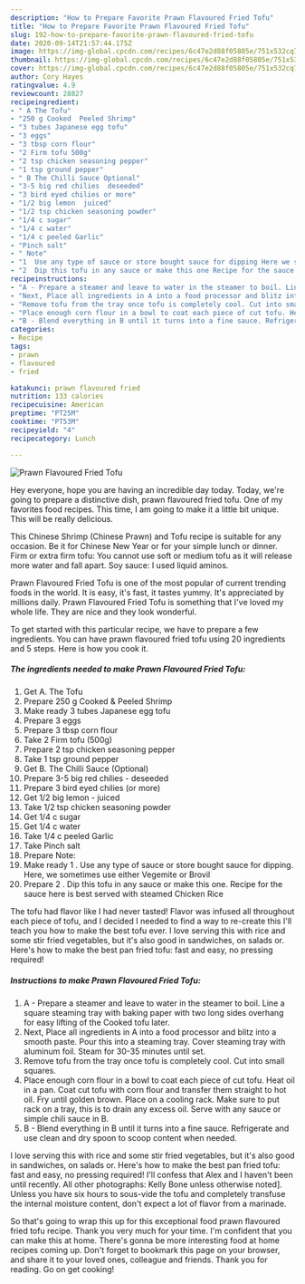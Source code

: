 ```yaml
---
description: "How to Prepare Favorite Prawn Flavoured Fried Tofu"
title: "How to Prepare Favorite Prawn Flavoured Fried Tofu"
slug: 192-how-to-prepare-favorite-prawn-flavoured-fried-tofu
date: 2020-09-14T21:57:44.175Z
image: https://img-global.cpcdn.com/recipes/6c47e2d88f05805e/751x532cq70/prawn-flavoured-fried-tofu-recipe-main-photo.jpg
thumbnail: https://img-global.cpcdn.com/recipes/6c47e2d88f05805e/751x532cq70/prawn-flavoured-fried-tofu-recipe-main-photo.jpg
cover: https://img-global.cpcdn.com/recipes/6c47e2d88f05805e/751x532cq70/prawn-flavoured-fried-tofu-recipe-main-photo.jpg
author: Cory Hayes
ratingvalue: 4.9
reviewcount: 28827
recipeingredient:
- " A The Tofu"
- "250 g Cooked  Peeled Shrimp"
- "3 tubes Japanese egg tofu"
- "3 eggs"
- "3 tbsp corn flour"
- "2 Firm tofu 500g"
- "2 tsp chicken seasoning pepper"
- "1 tsp ground pepper"
- " B The Chilli Sauce Optional"
- "3-5 big red chilies  deseeded"
- "3 bird eyed chilies or more"
- "1/2 big lemon  juiced"
- "1/2 tsp chicken seasoning powder"
- "1/4 c sugar"
- "1/4 c water"
- "1/4 c peeled Garlic"
- "Pinch salt"
- " Note"
- "1  Use any type of sauce or store bought sauce for dipping Here we sometimes use either Vegemite or Brovil"
- "2  Dip this tofu in any sauce or make this one Recipe for the sauce here is best served with steamed Chicken Rice"
recipeinstructions:
- "A - Prepare a steamer and leave to water in the steamer to boil. Line a square steaming tray with baking paper with two long sides overhang for easy lifting of the Cooked tofu later."
- "Next, Place all ingredients in A into a food processor and blitz into a smooth paste. Pour this into a steaming tray. Cover steaming tray with aluminum foil. Steam for 30-35 minutes until set."
- "Remove tofu from the tray once tofu is completely cool. Cut into small squares."
- "Place enough corn flour in a bowl to coat each piece of cut tofu. Heat oil in a pan. Coat cut tofu with corn flour and transfer them straight to hot oil. Fry until golden brown. Place on a cooling rack. Make sure to put rack on a tray, this is to drain any excess oil. Serve with any sauce or simple chili sauce in B."
- "B - Blend everything in B until it turns into a fine sauce. Refrigerate and use clean and dry spoon to scoop content when needed."
categories:
- Recipe
tags:
- prawn
- flavoured
- fried

katakunci: prawn flavoured fried 
nutrition: 133 calories
recipecuisine: American
preptime: "PT25M"
cooktime: "PT53M"
recipeyield: "4"
recipecategory: Lunch

---
```



![Prawn Flavoured Fried Tofu](https://img-global.cpcdn.com/recipes/6c47e2d88f05805e/751x532cq70/prawn-flavoured-fried-tofu-recipe-main-photo.jpg)

Hey everyone, hope you are having an incredible day today. Today, we're going to prepare a distinctive dish, prawn flavoured fried tofu. One of my favorites food recipes. This time, I am going to make it a little bit unique. This will be really delicious.

This Chinese Shrimp (Chinese Prawn) and Tofu recipe is suitable for any occasion. Be it for Chinese New Year or for your simple lunch or dinner. Firm or extra firm tofu: You cannot use soft or medium tofu as it will release more water and fall apart. Soy sauce: I used liquid aminos.

Prawn Flavoured Fried Tofu is one of the most popular of current trending foods in the world. It is easy, it's fast, it tastes yummy. It's appreciated by millions daily. Prawn Flavoured Fried Tofu is something that I've loved my whole life. They are nice and they look wonderful.


To get started with this particular recipe, we have to prepare a few ingredients. You can have prawn flavoured fried tofu using 20 ingredients and 5 steps. Here is how you cook it.

<!--inarticleads1-->

##### The ingredients needed to make Prawn Flavoured Fried Tofu:

1. Get  A. The Tofu
1. Prepare 250 g Cooked &amp; Peeled Shrimp
1. Make ready 3 tubes Japanese egg tofu
1. Prepare 3 eggs
1. Prepare 3 tbsp corn flour
1. Take 2 Firm tofu (500g)
1. Prepare 2 tsp chicken seasoning pepper
1. Take 1 tsp ground pepper
1. Get  B. The Chilli Sauce (Optional)
1. Prepare 3-5 big red chilies - deseeded
1. Prepare 3 bird eyed chilies (or more)
1. Get 1/2 big lemon - juiced
1. Take 1/2 tsp chicken seasoning powder
1. Get 1/4 c sugar
1. Get 1/4 c water
1. Take 1/4 c peeled Garlic
1. Take Pinch salt
1. Prepare  Note:
1. Make ready 1 . Use any type of sauce or store bought sauce for dipping. Here, we sometimes use either Vegemite or Brovil
1. Prepare 2 . Dip this tofu in any sauce or make this one. Recipe for the sauce here is best served with steamed Chicken Rice


The tofu had flavor like I had never tasted! Flavor was infused all throughout each piece of tofu, and I decided I needed to find a way to re-create this I&#39;ll teach you how to make the best tofu ever. I love serving this with rice and some stir fried vegetables, but it&#39;s also good in sandwiches, on salads or. Here&#39;s how to make the best pan fried tofu: fast and easy, no pressing required! 

<!--inarticleads2-->

##### Instructions to make Prawn Flavoured Fried Tofu:

1. A - Prepare a steamer and leave to water in the steamer to boil. Line a square steaming tray with baking paper with two long sides overhang for easy lifting of the Cooked tofu later.
1. Next, Place all ingredients in A into a food processor and blitz into a smooth paste. Pour this into a steaming tray. Cover steaming tray with aluminum foil. Steam for 30-35 minutes until set.
1. Remove tofu from the tray once tofu is completely cool. Cut into small squares.
1. Place enough corn flour in a bowl to coat each piece of cut tofu. Heat oil in a pan. Coat cut tofu with corn flour and transfer them straight to hot oil. Fry until golden brown. Place on a cooling rack. Make sure to put rack on a tray, this is to drain any excess oil. Serve with any sauce or simple chili sauce in B.
1. B - Blend everything in B until it turns into a fine sauce. Refrigerate and use clean and dry spoon to scoop content when needed.


I love serving this with rice and some stir fried vegetables, but it&#39;s also good in sandwiches, on salads or. Here&#39;s how to make the best pan fried tofu: fast and easy, no pressing required! I&#39;ll confess that Alex and I haven&#39;t been until recently. All other photographs: Kelly Bone unless otherwise noted]. Unless you have six hours to sous-vide the tofu and completely transfuse the internal moisture content, don&#39;t expect a lot of flavor from a marinade. 

So that's going to wrap this up for this exceptional food prawn flavoured fried tofu recipe. Thank you very much for your time. I'm confident that you can make this at home. There's gonna be more interesting food at home recipes coming up. Don't forget to bookmark this page on your browser, and share it to your loved ones, colleague and friends. Thank you for reading. Go on get cooking!
